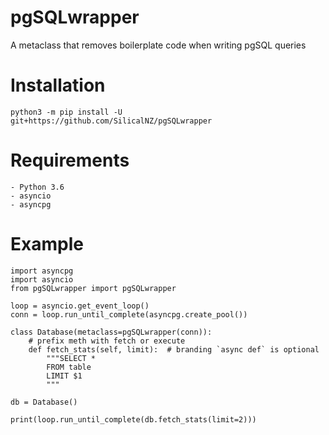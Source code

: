 # pgSQLwrapper
A metaclass that removes boilerplate code when writing pgSQL queries

# Installation
```
python3 -m pip install -U git+https://github.com/SilicalNZ/pgSQLwrapper
```

# Requirements
```
- Python 3.6
- asyncio
- asyncpg
```


# Example
```
import asyncpg
import asyncio
from pgSQLwrapper import pgSQLwrapper

loop = asyncio.get_event_loop()
conn = loop.run_until_complete(asyncpg.create_pool())

class Database(metaclass=pgSQLwrapper(conn)):
    # prefix meth with fetch or execute
    def fetch_stats(self, limit):  # branding `async def` is optional
        """SELECT *
        FROM table
        LIMIT $1
        """

db = Database()

print(loop.run_until_complete(db.fetch_stats(limit=2)))
```